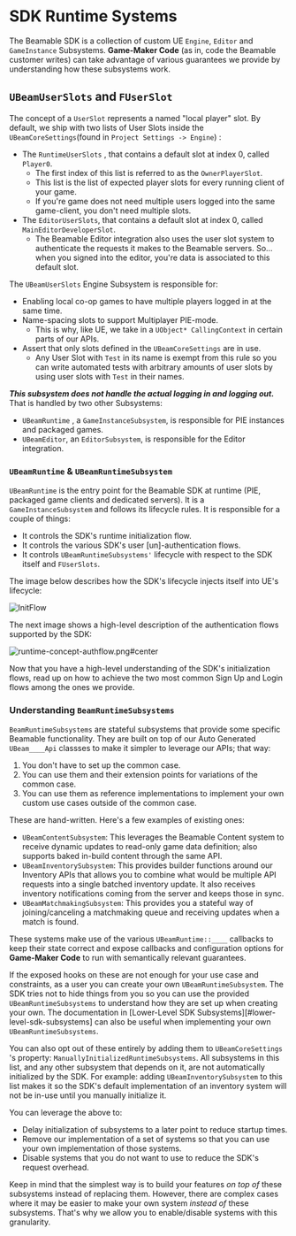 # SDK Runtime Systems
The Beamable SDK is a collection of custom UE `Engine`, `Editor` and `GameInstance` Subsystems. **Game-Maker Code** (as in, code the Beamable customer writes) can take advantage of various guarantees we provide by understanding how these subsystems work.
## `UBeamUserSlots` and `FUserSlot`
The concept of a `UserSlot` represents a named "local player" slot. By default, we ship with two lists of User Slots inside the `UBeamCoreSettings`(found in `Project Settings -> Engine`) :

- The `RuntimeUserSlots` , that contains a default slot at index 0, called `Player0`. 
	- The first index of this list is referred to as the `OwnerPlayerSlot`.
	- This list is the list of expected player slots for every running client of your game.
	- If you're game does not need multiple users logged into the same game-client, you don't need multiple slots.
- The `EditorUserSlots`, that contains a default slot at index 0, called `MainEditorDeveloperSlot`. 
	- The Beamable Editor integration also uses the user slot system to authenticate the requests it makes to the Beamable servers. So... when you signed into the editor, you're data is associated to this default slot.

The `UBeamUserSlots` Engine Subsystem is responsible for:

- Enabling local co-op games to have multiple players logged in at the same time.
- Name-spacing slots to support Multiplayer PIE-mode. 
	- This is why, like UE, we take in a `UObject* CallingContext` in certain parts of our APIs.
- Assert that only slots defined in the `UBeamCoreSettings` are in use. 
	- Any User Slot with `Test` in its name is exempt from this rule so you can write automated tests with arbitrary amounts of user slots by using user slots with `Test` in their names.

***This subsystem does not handle the actual logging in and logging out.*** That is handled by two other Subsystems:

- `UBeamRuntime` , a `GameInstanceSubsystem`, is responsible for PIE instances and packaged games. 
- `UBeamEditor`, an `EditorSubsystem`, is responsible for the Editor integration.

### `UBeamRuntime` & `UBeamRuntimeSubsystem`
`UBeamRuntime` is the entry point for the Beamable SDK at runtime (PIE, packaged game clients and dedicated servers). It is a `GameInstanceSubsystem` and follows its lifecycle rules. It is responsible for a couple of things:

- It controls the SDK's runtime initialization flow.
- It controls the various SDK's user \[un\]-authentication flows.
- It controls `UBeamRuntimeSubsystems'` lifecycle with respect to the SDK itself and `FUserSlots`.

The image below describes how the SDK's lifecycle injects itself into UE's lifecycle:

![InitFlow](./Images/runtime-concepts-init-flow.png#center)

The next image shows a high-level description of the authentication flows supported by the SDK:

![runtime-concept-authflow.png#center](./Images/runtime-concept-authflow.png#center)

Now that you have a high-level understanding of the SDK's initialization flows, read up on how to achieve the two most common Sign Up and Login flows among the ones we provide.

### Understanding `BeamRuntimeSubsystems`
`BeamRuntimeSubsystems` are stateful subsystems that provide some specific Beamable functionality. They are built on top of our Auto Generated `UBeam____Api` classses to make it simpler to leverage our APIs; that way:

1. You don't have to set up the common case.
2. You can use them and their extension points for variations of the common case.
3. You can use them as reference implementations to implement your own custom use cases outside of the common case.

These are hand-written. Here's a few examples of existing ones:

- `UBeamContentSubsystem`: This leverages the Beamable Content system to receive dynamic updates to read-only game data definition; also supports baked in-build content through the same API.
- `UBeamInventorySubsystem`: This provides builder functions around our Inventory APIs that allows you to combine what would be multiple API requests into a single batched inventory update. It also receives inventory notifications coming from the server and keeps those in sync.
- `UBeamMatchmakingSubsystem`: This provides you a stateful way of joining/canceling a matchmaking queue and receiving updates when a match is found.

These systems make use of the various `UBeamRuntime::____` callbacks to keep their state correct and expose callbacks and configuration options for **Game-Maker Code** to run with semantically relevant guarantees.

If the exposed hooks on these are not enough for your use case and constraints, as a user you can create your own `UBeamRuntimeSubsystem`. The SDK tries not to hide things from you so you can use the provided `UBeamRuntimeSubsystems` to understand how they are set up when creating your own. The documentation in [Lower-Level SDK Subsystems][#lower-level-sdk-subsystems] can also be useful when implementing your own `UBeamRuntimeSubsystems`. 

You can also opt out of these entirely by adding them to `UBeamCoreSettings` 's property: `ManuallyInitializedRuntimeSubsystems`. All subsystems in this list, and any other subsystem that depends on it, are not automatically initialized by the SDK. For example: adding `UBeamInventorySubsystem` to this list makes it so the SDK's default implementation of an inventory system will not be in-use until you manually initialize it. 

You can leverage the above to:

- Delay initialization of subsystems to a later point to reduce startup times.
- Remove our implementation of a set of systems so that you can use your own implementation of those systems.
- Disable systems that you do not want to use to reduce the SDK's request overhead.

Keep in mind that the simplest way is to build your features *on top of* these subsystems instead of replacing them. However, there are complex cases where it may be easier to make your own system *instead of* these subsystems. That's why we allow you to enable/disable systems with this granularity.
